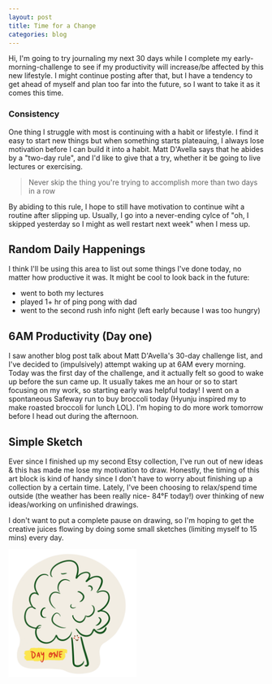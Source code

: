 ```yaml
---
layout: post
title: Time for a Change
categories: blog
---
```

Hi, I'm going to try journaling my next 30 days while I complete my early-morning-challenge to see if my productivity will increase/be affected by this new lifestyle. I might continue posting after that, but I have a tendency to get ahead of myself and plan too far into the future, so I want to take it as it comes this time. 

### Consistency
One thing I struggle with most is continuing with a habit or lifestyle. I find it easy to start new things but when something starts plateauing, I always lose motivation before I can build it into a habit. Matt D'Avella says that he abides by a "two-day rule", and I'd like to give that a try, whether it be going to live lectures or exercising. 
> Never skip the thing you're trying to accomplish more than two days in a row

By abiding to this rule, I hope to still have motivation to continue wiht a routine after slipping up. Usually, I go into a never-ending cylce of "oh, I skipped yesterday so I might as well restart next week" when I mess up.
## Random Daily Happenings
I think I'll be using this area to list out some things I've done today, no matter how productive it was. It might be cool to look back in the future:
- went to both my lectures
- played 1+ hr of ping pong with dad
- went to the second rush info night (left early because I was too hungry)

## 6AM Productivity (Day one)
I saw another blog post talk about Matt D'Avella's 30-day challenge list, and I've decided to (impulsively) attempt waking up at 6AM every morning. Today was the first day of the challenge, and it actually felt so good to wake up before the sun came up. It usually takes me an hour or so to start focusing on my work, so starting early was helpful today! I went on a spontaneous Safeway run to buy broccoli today (Hyunju inspired my to make roasted broccoli for lunch LOL). I'm hoping to do more work tomorrow before I head out during the afternoon.
## Simple Sketch
Ever since I finished up my second Etsy collection, I've run out of new ideas & this has made me lose my motivation to draw. Honestly, the timing of this art block is kind of handy since I don't have to worry about finishing up a collection by a certain time. Lately, I've been choosing to relax/spend time outside (the weather has been really nice- 84°F today!) over thinking of new ideas/working on unfinished drawings.

I don't want to put a complete pause on drawing, so I'm hoping to get the creative juices flowing by doing some small sketches (limiting myself to 15 mins) every day.

<img src="/img/broccoli.png" alt="broccoli" width="50%"/>
